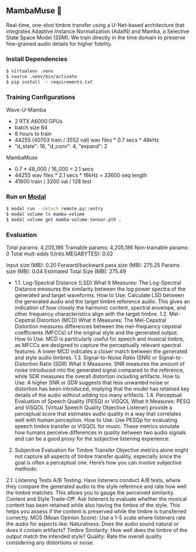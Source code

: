 ## MambaMuse 🐍

Real-time, one-shot timbre transfer using a U-Net-based architecture that integrates Adaptive Instance Normalization (AdaIN) and Mamba, a Selective State Space Model (SSM). We train directly in the time domain to preserve fine-grained audio details for higher fidelity.

### Install Dependencies

```bash
$ virtualenv .venv
$ source .venv/bin/activate
$ pip install -r requirements.txt
```

### Training Configurations

Wave-U-Mamba
- 2 RTX A6000 GPUs
- batch size 64
- 8 hours to train
- 44255 (40703 train / 3552 val) wav files * 0.7 secs * 48kHz
- "d_state": 16, "d_conv": 4, "expand": 2

MambaMuse
- 0.7 * 48_000 / 16_000 = 2.1 secs
- 44255 wav files * 2.1 secs * 16kHz = 33600 seq length
- 41600 train / 3200 val / 128 test

### Run on [Modal](https://modal.com/docs)

``` bash
$ modal run --detach remote.py::entry
$ modal volume ls mamba-volume
$ modal volume get mamba-volume tensor.pth .
```

### Evaluation

Total params: 4,205,186
Trainable params: 4,205,186
Non-trainable params: 0
Total mult-adds (Units.MEGABYTES): 0.02

Input size (MB): 0.20
Forward/backward pass size (MB): 275.25
Params size (MB): 0.04
Estimated Total Size (MB): 275.49




- 1.1. Log-Spectral Distance (LSD)
What It Measures: The Log-Spectral Distance measures the similarity between the log power spectra of the generated and target waveforms.
How to Use: Calculate LSD between the generated audio and the target timbre reference audio. This gives an indication of how closely the harmonic content, spectral envelope, and other frequency characteristics align with the target timbre.
1.2. Mel-Cepstral Distortion (MCD)
What It Measures: The Mel-Cepstral Distortion measures differences between the mel-frequency cepstral coefficients (MFCCs) of the original style and the generated output.
How to Use: MCD is particularly useful for speech and musical timbre, as MFCCs are designed to capture the perceptually relevant spectral features. A lower MCD indicates a closer match between the generated and style audio timbres.
1.3. Signal-to-Noise Ratio (SNR) or Signal-to-Distortion Ratio (SDR)
What It Measures: SNR measures the amount of noise introduced into the generated signal compared to the reference, while SDR measures the overall distortion including artifacts.
How to Use: A higher SNR or SDR suggests that less unwanted noise or distortion has been introduced, implying that the model has retained key details of the audio without adding too many artifacts.
1.4. Perceptual Evaluation of Speech Quality (PESQ) or ViSQOL
What It Measures: PESQ and ViSQOL (Virtual Speech Quality Objective Listener) provide a perceptual score that estimates audio quality in a way that correlates well with human perception.
How to Use: Use PESQp for evaluating speech timbre transfer or ViSQOL for music. These metrics simulate how humans perceive differences in quality between two audio signals and can be a good proxy for the subjective listening experience.


2. Subjective Evaluation for Timbre Transfer
Objective metrics alone might not capture all aspects of timbre transfer quality, especially since the goal is often a perceptual one. Here’s how you can involve subjective methods:

2.1. Listening Tests
A/B Testing: Have listeners conduct A/B tests, where they compare the generated audio to the style reference and rate how well the timbre matches. This allows you to gauge the perceived similarity.
Content and Style Trade-Off: Ask listeners to evaluate whether the musical content has been retained while also having the timbre of the style. This helps you assess if the content is preserved while the timbre is transferred correctly.
MOS (Mean Opinion Score): Use a 1-5 scale where listeners rate the audio for aspects like:
Naturalness: Does the audio sound natural or does it contain artifacts?
Timbre Similarity: How well does the timbre of the output match the intended style?
Quality: Rate the overall quality considering any distortions or noise.